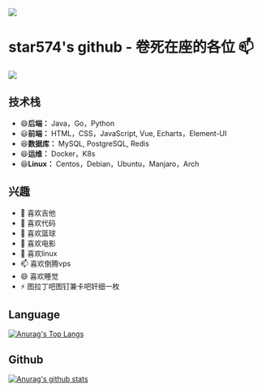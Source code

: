 
<!--
**star574/star574** is a ✨ _special_ ✨ repository because its `README.md` (this file) appears on your GitHub profile.

Here are some ideas to get you started:

- 🔭 I’m currently working on ...
- 🌱 I’m currently learning ...
- 👯 I’m looking to collaborate on ...
- 🤔 I’m looking for help with ...
- 💬 Ask me about ...
- 📫 How to reach me: ...
- 😄 Pronouns: ...
- ⚡ Fun fact: ...
![](https://komarev.com/ghpvc/?username=star574) 访问量
-->
<img src="https://images.wallpaperscraft.com/image/single/code_text_colorful_140555_2560x1024.jpg"><img>
# star574's github  - 卷死在座的各位 📫 
  
![](https://komarev.com/ghpvc/?username=star574&color=blueviolet)
 
## 技术栈 
- 😄**后端：**   Java，Go，Python
- 😃**前端：**   HTML，CSS，JavaScript, Vue, Echarts，Element-UI
- 😆**数据库：** MySQL, PostgreSQL, Redis
- 😆**运维：**   Docker，K8s
- 😆**Linux：**   Centos，Debian，Ubuntu，Manjaro，Arch

## 兴趣
- 🔭 喜欢吉他
- 🌱 喜欢代码
- 👯 喜欢篮球
- 🤔 喜欢电影
- 💬 喜欢linux
- 📫 喜欢倒腾vps
- 😄 喜欢睡觉
- ⚡ 图拉丁吧图钉兼卡吧奸细一枚

## Language
[![Anurag's Top Langs](https://github-readme-stats.vercel.app/api/top-langs/?username=star574)](https://github.com/star574)

## Github
[![Anurag's github stats](https://github-readme-stats.vercel.app/api?username=star574&show_icons=true&count_private=true&include_all_commits=true)](https://github.com/anuraghazra/github-readme-stats)




